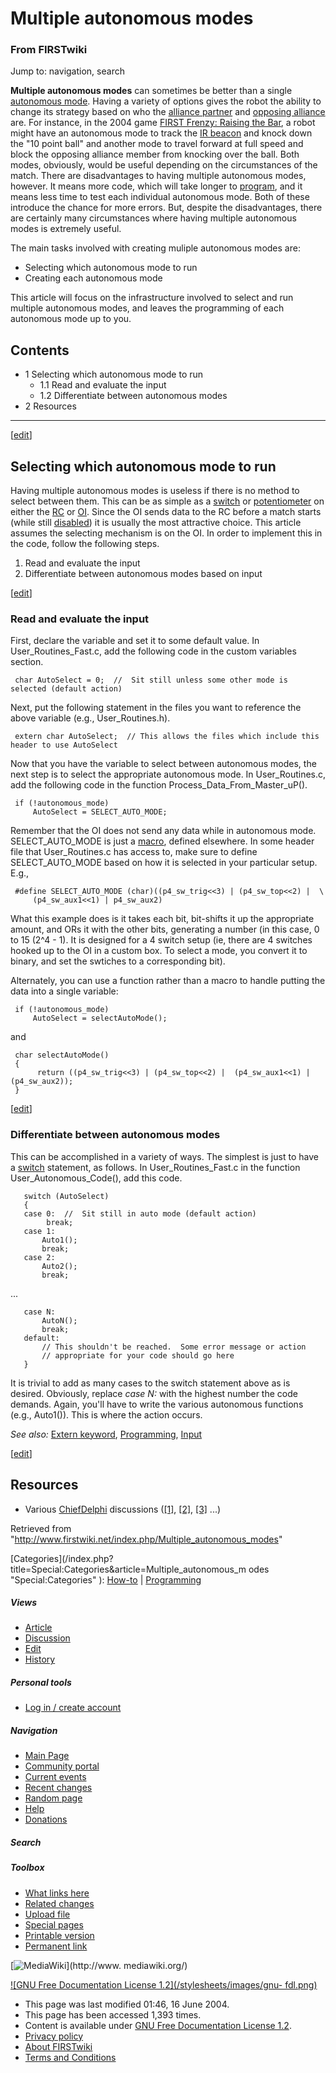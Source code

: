 # Multiple autonomous modes

### From FIRSTwiki

Jump to: navigation, search

**Multiple autonomous modes** can sometimes be better than a single [autonomous mode](/index.php/Autonomous_mode "Autonomous mode" ). Having a variety of options gives the robot the ability to change its strategy based on who the [alliance partner](/index.php?title=Alliance_partner&action=edit "Alliance partner" ) and [opposing alliance](/index.php?title=Opposing_alliance&action=edit "Opposing alliance" ) are. For instance, in the 2004 game [FIRST Frenzy: Raising the Bar](/index.php/FIRST_Frenzy:_Raising_the_Bar "FIRST Frenzy: Raising the Bar" ), a robot might have an autonomous mode to track the [IR beacon](/index.php/IR_beacon "IR beacon" ) and knock down the "10 point ball" and another mode to travel forward at full speed and block the opposing alliance member from knocking over the ball. Both modes, obviously, would be useful depending on the circumstances of the match. There are disadvantages to having multiple autonomous modes, however. It means more code, which will take longer to [program](/index.php/Programming "Programming" ), and it means less time to test each individual autonomous mode. Both of these introduce the chance for more errors. But, despite the disadvantages, there are certainly many circumstances where having multiple autonomous modes is extremely useful. 

The main tasks involved with creating muliple autonomous modes are:

  * Selecting which autonomous mode to run 
  * Creating each autonomous mode 

This article will focus on the infrastructure involved to select and run
multiple autonomous modes, and leaves the programming of each autonomous mode
up to you.

## Contents

  * 1 Selecting which autonomous mode to run
    * 1.1 Read and evaluate the input
    * 1.2 Differentiate between autonomous modes
  * 2 Resources  
---  
  
[[edit](/index.php?title=Multiple_autonomous_modes&action=edit&section=1 "Edit
section: Selecting which autonomous mode to run" )]

## Selecting which autonomous mode to run

Having multiple autonomous modes is useless if there is no method to select
between them. This can be as simple as a
[switch](/index.php?title=Switch&action=edit "Switch" ) or
[potentiometer](/index.php/Potentiometer "Potentiometer" ) on either the
[RC](/index.php/RC "RC" ) or [OI](/index.php/OI "OI" ). Since the OI sends
data to the RC before a match starts (while still
[disabled](/index.php/Disabled "Disabled" )) it is usually the most attractive
choice. This article assumes the selecting mechanism is on the OI. In order to
implement this in the code, follow the following steps.

  1. Read and evaluate the input 
  2. Differentiate between autonomous modes based on input 

[[edit](/index.php?title=Multiple_autonomous_modes&action=edit&section=2 "Edit
section: Read and evaluate the input" )]

### Read and evaluate the input

First, declare the variable and set it to some default value. In
User_Routines_Fast.c, add the following code in the custom variables section.

    
    
     char AutoSelect = 0;  //  Sit still unless some other mode is selected (default action)
    

Next, put the following statement in the files you want to reference the above
variable (e.g., User_Routines.h).

    
    
     extern char AutoSelect;  // This allows the files which include this header to use AutoSelect
    

Now that you have the variable to select between autonomous modes, the next
step is to select the appropriate autonomous mode. In User_Routines.c, add the
following code in the function Process_Data_From_Master_uP().

    
    
     if (!autonomous_mode)
         AutoSelect = SELECT_AUTO_MODE;
    

Remember that the OI does not send any data while in autonomous mode.
SELECT_AUTO_MODE is just a [macro](/index.php?title=Macro&action=edit "Macro"
), defined elsewhere. In some header file that User_Routines.c has access to,
make sure to define SELECT_AUTO_MODE based on how it is selected in your
particular setup. E.g.,

    
    
     #define SELECT_AUTO_MODE (char)((p4_sw_trig<<3) | (p4_sw_top<<2) |  \
         (p4_sw_aux1<<1) | p4_sw_aux2)
    

What this example does is it takes each bit, bit-shifts it up the appropriate
amount, and ORs it with the other bits, generating a number (in this case, 0
to 15 (2^4 - 1). It is designed for a 4 switch setup (ie, there are 4 switches
hooked up to the OI in a custom box. To select a mode, you convert it to
binary, and set the swtiches to a corresponding bit).

Alternately, you can use a function rather than a macro to handle putting the
data into a single variable:

    
    
     if (!autonomous_mode)
         AutoSelect = selectAutoMode();
    

and

    
    
     char selectAutoMode()
     {
          return ((p4_sw_trig<<3) | (p4_sw_top<<2) |  (p4_sw_aux1<<1) | (p4_sw_aux2));
     }
    

[[edit](/index.php?title=Multiple_autonomous_modes&action=edit&section=3 "Edit
section: Differentiate between autonomous modes" )]

### Differentiate between autonomous modes

This can be accomplished in a variety of ways. The simplest is just to have a
[switch](/index.php?title=Switch&action=edit "Switch" ) statement, as follows.
In User_Routines_Fast.c in the function User_Autonomous_Code(), add this code.

    
    
       switch (AutoSelect)
       {
       case 0: 	//  Sit still in auto mode (default action)
            break;
       case 1:
           Auto1();
           break;
       case 2:
           Auto2();
           break;
    

...

    
    
       case N:
           AutoN();
           break;
       default:
           // This shouldn't be reached.  Some error message or action
           // appropriate for your code should go here
       }
    

It is trivial to add as many cases to the switch statement above as is
desired. Obviously, replace _case N:_ with the highest number the code
demands. Again, you'll have to write the various autonomous functions (e.g.,
Auto1()). This is where the action occurs.

_See also:_ [Extern keyword](/index.php?title=Extern_keyword&action=edit
"Extern keyword" ), [Programming](/index.php/Programming "Programming" ),
[Input](/index.php/Input "Input" )

[[edit](/index.php?title=Multiple_autonomous_modes&action=edit&section=4 "Edit
section: Resources" )]

## Resources

  * Various [ChiefDelphi](/index.php/ChiefDelphi "ChiefDelphi" ) discussions ([[1]](http://www.chiefdelphi.com/forums/showthread.php?t=28211 "http://www.chiefdelphi.com/forums/showthread.php?t=28211" ), [[2]](http://www.chiefdelphi.com/forums/showthread.php?t=23519 "http://www.chiefdelphi.com/forums/showthread.php?t=23519" ), [[3]](http://www.chiefdelphi.com/forums/showthread.php?t=28237 "http://www.chiefdelphi.com/forums/showthread.php?t=28237" ) ...) 

Retrieved from
"<http://www.firstwiki.net/index.php/Multiple_autonomous_modes>"

[Categories](/index.php?title=Special:Categories&article=Multiple_autonomous_m
odes "Special:Categories" ): [How-to](/index.php/Category:How-to "Category
:How-to" ) | [Programming](/index.php/Category:Programming
"Category:Programming" )

##### Views

  * [Article](/index.php/Multiple_autonomous_modes)
  * [Discussion](/index.php/Talk:Multiple_autonomous_modes)
  * [Edit](/index.php?title=Multiple_autonomous_modes&action=edit)
  * [History](/index.php?title=Multiple_autonomous_modes&action=history)

##### Personal tools

  * [Log in / create account](/index.php?title=Special:Userlogin&returnto=Multiple_autonomous_modes)

[](/index.php/Main_Page "Main Page" )

##### Navigation

  * [Main Page](/index.php/Main_Page)
  * [Community portal](/index.php/FIRSTwiki:Community_portal)
  * [Current events](/index.php/Current_events)
  * [Recent changes](/index.php/Special:Recentchanges)
  * [Random page](/index.php/Special:Random)
  * [Help](/index.php/Help:Contents)
  * [Donations](/index.php/FIRSTwiki:Site_support)

##### Search



##### Toolbox

  * [What links here](/index.php/Special:Whatlinkshere/Multiple_autonomous_modes)
  * [Related changes](/index.php/Special:Recentchangeslinked/Multiple_autonomous_modes)
  * [Upload file](/index.php/Special:Upload)
  * [Special pages](/index.php/Special:Specialpages)
  * [Printable version](/index.php?title=Multiple_autonomous_modes&printable=yes)
  * [Permanent link](/index.php?title=Multiple_autonomous_modes&oldid=39102)

[![MediaWiki](/skins/common/images/poweredby_mediawiki_88x31.png)](http://www.
mediawiki.org/)

[![GNU Free Documentation License 1.2](/stylesheets/images/gnu-
fdl.png)](http://www.gnu.org/copyleft/fdl.html)

  * This page was last modified 01:46, 16 June 2004.
  * This page has been accessed 1,393 times.
  * Content is available under [GNU Free Documentation License 1.2](http://www.gnu.org/copyleft/fdl.html "http://www.gnu.org/copyleft/fdl.html" ).
  * [Privacy policy](/index.php/FIRSTwiki:Privacy_policy "FIRSTwiki:Privacy policy" )
  * [About FIRSTwiki](/index.php/FIRSTwiki:About "FIRSTwiki:About" )
  * [Terms and Conditions](/index.php/FIRSTwiki:Terms_and_conditions "FIRSTwiki:Terms and conditions" )

